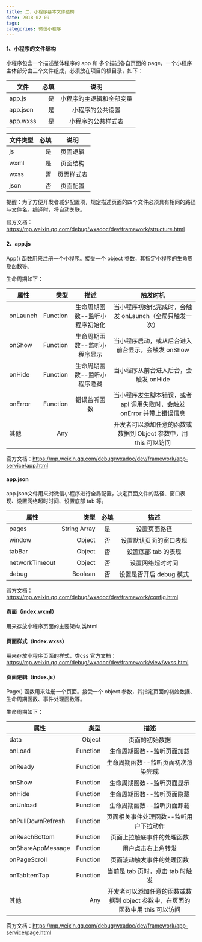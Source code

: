 ```yaml
---
title: 二、小程序基本文件结构
date: 2018-02-09
tags:
categories: 微信小程序
---
```



#### 1、小程序的文件结构
小程序包含一个描述整体程序的 app 和 多个描述各自页面的 page。一个小程序主体部分由三个文件组成，必须放在项目的根目录，如下：

| 文件        | 必填    |  说明  |
| --------    | -----: | :----: |
| app.js        | 是      |   小程序的主逻辑和全部变量    |
| app.json        | 是      |   小程序的公共设置    |
| app.wxss        | 是      |   小程序的公共样式表    |

<!-- more -->

| 文件类型        | 必填    |  说明  |
| --------    | -----: | :----: |
| js      | 是      |   页面逻辑    |
| wxml        | 是      |   页面结构    |
| wxss        | 否      |   页面样式表    |
| json        | 否      |   页面配置    |

提醒：为了方便开发者减少配置项，规定描述页面的四个文件必须具有相同的路径与文件名。编译时，将自动关联。

官方文档：https://mp.weixin.qq.com/debug/wxadoc/dev/framework/structure.html

#### 2、app.js
App() 函数用来注册一个小程序。接受一个 object 参数，其指定小程序的生命周期函数等。

生命周期如下：

|属性	|类型	|描述	|触发时机|
| --------    | -----: | :----: | :----: |
|onLaunch|	Function	|生命周期函数--监听小程序初始化	|当小程序初始化完成时，会触发 onLaunch（全局只触发一次）|
|onShow	|Function|	生命周期函数--监听小程序显示	|当小程序启动，或从后台进入前台显示，会触发 onShow|
|onHide	|Function|	生命周期函数--监听小程序隐藏	|当小程序从前台进入后台，会触发 onHide|
|onError	|Function	|错误监听函数	|当小程序发生脚本错误，或者 api 调用失败时，会触发 onError 并带上错误信息|
|其他	|Any	|	|开发者可以添加任意的函数或数据到 Object 参数中，用 this 可以访问|

官方文档：https://mp.weixin.qq.com/debug/wxadoc/dev/framework/app-service/app.html

#### app.json
app.json文件用来对微信小程序进行全局配置，决定页面文件的路径、窗口表现、设置网络超时时间、设置底部 tab 等。


|属性	|类型	|必填	|描述|
| --------    | -----: | :----: | :----: |
|pages	|String Array	|是	|设置页面路径|
|window	|Object	|否	|设置默认页面的窗口表现|
|tabBar	|Object	|否	|设置底部 tab 的表现|
|networkTimeout|	Object	|否	|设置网络超时时间|
|debug	|Boolean|	否	|设置是否开启 debug 模式|

官方文档：https://mp.weixin.qq.com/debug/wxadoc/dev/framework/config.html

#### 页面（index.wxml）
用来存放小程序页面的主要架构,类html

#### 页面样式（index.wxss）
用来存放小程序页面的样式，类css
官方文档：https://mp.weixin.qq.com/debug/wxadoc/dev/framework/view/wxss.html

#### 页面逻辑（index.js）
Page() 函数用来注册一个页面。接受一个 object 参数，其指定页面的初始数据、生命周期函数、事件处理函数等。

生命周期如下：

|属性|	类型	|描述|
| --------    | -----: | :----: |
| data	|Object	|页面的初始数据|
| onLoad	|Function	|生命周期函数--监听页面加载|
| onReady	|Function	|生命周期函数--监听页面初次渲染完成|
| onShow	|Function	|生命周期函数--监听页面显示|
| onHide	|Function	|生命周期函数--监听页面隐藏|
| onUnload	|Function	|生命周期函数--监听页面卸载|
| onPullDownRefresh|	Function	|页面相关事件处理函数--监听用户下拉动作|
| onReachBottom|	Function	|页面上拉触底事件的处理函数|
| onShareAppMessage|	Function	|用户点击右上角转发|
| onPageScroll	|Function	|页面滚动触发事件的处理函数|
| onTabItemTap	|Function	|当前是 tab 页时，点击 tab 时触发|
| 其他	|Any	|开发者可以添加任意的函数或数据到 object 参数中，在页面的函数中用 this 可以访问|

官方文档：https://mp.weixin.qq.com/debug/wxadoc/dev/framework/app-service/page.html
